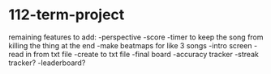 # 112-term-project

remaining features to add:
-perspective
-score
-timer to keep the song from killing the thing at the end
-make beatmaps for like 3 songs
-intro screen
-read in from txt file
-create to txt file
-final board
-accuracy tracker
-streak tracker?
-leaderboard?

